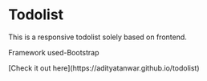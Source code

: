 # Todolist
<p>This is a responsive todolist solely based on frontend.<P>
<P>Framework used-Bootstrap<P>
[Check it out here](https://adityatanwar.github.io/todolist)
